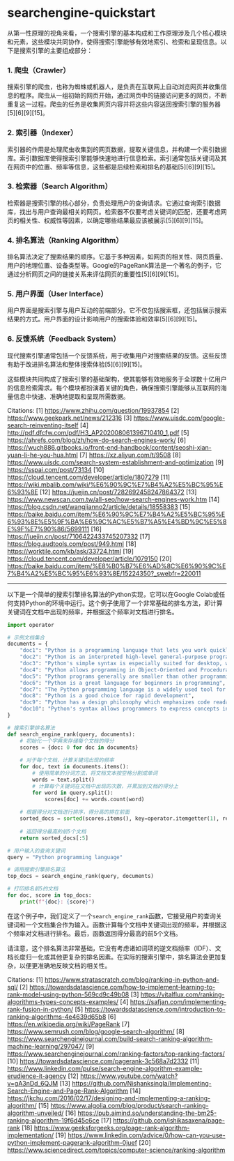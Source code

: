 # searchengine-quickstart

从第一性原理的视角来看，一个搜索引擎的基本构成和工作原理涉及几个核心模块和元素，这些模块共同协作，使得搜索引擎能够有效地索引、检索和呈现信息。以下是搜索引擎的主要组成部分：

### 1. 爬虫（Crawler）
搜索引擎的爬虫，也称为蜘蛛或机器人，是负责在互联网上自动浏览网页并收集信息的程序。爬虫从一组初始的网页开始，通过网页中的链接访问更多的网页，不断重复这一过程。爬虫的任务是收集网页内容并将这些内容送回搜索引擎的服务器[5][6][9][15]。

### 2. 索引器（Indexer）
索引器的作用是处理爬虫收集到的网页数据，提取关键信息，并构建一个索引数据库。索引数据库使得搜索引擎能够快速地进行信息检索。索引通常包括关键词及其在网页中的位置、频率等信息，这些都是后续检索和排名的基础[5][6][9][15]。

### 3. 检索器（Search Algorithm）
检索器是搜索引擎的核心部分，负责处理用户的查询请求。它通过查询索引数据库，找出与用户查询最相关的网页。检索器不仅要考虑关键词的匹配，还要考虑网页的相关性、权威性等因素，以确定哪些结果最应该被展示[5][6][9][15]。

### 4. 排名算法（Ranking Algorithm）
排名算法决定了搜索结果的顺序。它基于多种因素，如网页的相关性、网页质量、用户的地理位置、设备类型等。Google的PageRank算法是一个著名的例子，它通过分析网页之间的链接关系来评估网页的重要性[5][6][9][15]。

### 5. 用户界面（User Interface）
用户界面是搜索引擎与用户互动的前端部分。它不仅包括搜索框，还包括展示搜索结果的方式。用户界面的设计影响用户的搜索体验和效率[5][6][9][15]。

### 6. 反馈系统（Feedback System）
现代搜索引擎通常包括一个反馈系统，用于收集用户对搜索结果的反馈。这些反馈有助于改进排名算法和整体搜索体验[5][6][9][15]。

这些模块共同构成了搜索引擎的基础架构，使其能够有效地服务于全球数十亿用户的信息检索需求。每个模块都扮演着关键的角色，确保搜索引擎能够从互联网的海量信息中快速、准确地提取和呈现所需数据。

Citations:
[1] https://www.zhihu.com/question/19937854
[2] https://www.geekpark.net/news/212316
[3] https://www.uisdc.com/google-search-reinventing-itself
[4] http://pdf.dfcfw.com/pdf/H3_AP202008061396710410_1.pdf
[5] https://ahrefs.com/blog/zh/how-do-search-engines-work/
[6] https://wuch886.gitbooks.io/front-end-handbook/content/seoshi-xian-yuan-li-he-you-hua.html
[7] https://xz.aliyun.com/t/9508
[8] https://www.uisdc.com/search-system-establishment-and-optimization
[9] https://sspai.com/post/73134
[10] https://cloud.tencent.com/developer/article/1807279
[11] https://wiki.mbalib.com/wiki/%E6%90%9C%E7%B4%A2%E5%BC%95%E6%93%8E
[12] https://juejin.cn/post/7282692458247864372
[13] https://www.newscan.com.tw/all-seo/how-search-engines-work.htm
[14] https://blog.csdn.net/wangjianno2/article/details/18558383
[15] https://baike.baidu.com/item/%E6%90%9C%E7%B4%A2%E5%BC%95%E6%93%8E%E5%9F%BA%E6%9C%AC%E5%B7%A5%E4%BD%9C%E5%8E%9F%E7%90%86/5699111
[16] https://juejin.cn/post/7106422433745207332
[17] https://blog.audtools.com/post/949.html
[18] https://worktile.com/kb/ask/33724.html
[19] https://cloud.tencent.com/developer/article/1079150
[20] https://baike.baidu.com/item/%E8%B0%B7%E6%AD%8C%E6%90%9C%E7%B4%A2%E5%BC%95%E6%93%8E/15224350?_swebfr=220011


--------


以下是一个简单的搜索引擎排名算法的Python实现，它可以在Google Colab或任何支持Python的环境中运行。这个例子使用了一个非常基础的排名方法，即计算关键词在文档中出现的频率，并根据这个频率对文档进行排名。

```python
import operator

# 示例文档集合
documents = {
    "doc1": "Python is a programming language that lets you work quickly",
    "doc2": "Python is an interpreted high-level general-purpose programming language",
    "doc3": "Python's simple syntax is especially suited for desktop, web, and business applications",
    "doc4": "Python allows programming in Object-Oriented and Procedural paradigms",
    "doc5": "Python programs generally are smaller than other programming languages",
    "doc6": "Python is a great language for beginners in programming",
    "doc7": "The Python programming language is a widely used tool for data analysis and machine learning",
    "doc8": "Python is a good choice for rapid development",
    "doc9": "Python has a design philosophy which emphasizes code readability",
    "doc10": "Python's syntax allows programmers to express concepts in fewer lines of code"
}

# 搜索引擎排名算法
def search_engine_rank(query, documents):
    # 初始化一个字典来存储每个文档的得分
    scores = {doc: 0 for doc in documents}
    
    # 对于每个文档，计算关键词出现的频率
    for doc, text in documents.items():
        # 使用简单的分词方法，将文档文本按空格分割成单词
        words = text.split()
        # 计算每个关键词在文档中出现的次数，并累加到文档的得分上
        for word in query.split():
            scores[doc] += words.count(word)
    
    # 根据得分对文档进行排序，得分高的排在前面
    sorted_docs = sorted(scores.items(), key=operator.itemgetter(1), reverse=True)
    
    # 返回得分最高的前5个文档
    return sorted_docs[:5]

# 用户输入的查询关键词
query = "Python programming language"

# 调用搜索引擎排名算法
top_docs = search_engine_rank(query, documents)

# 打印排名前5的文档
for doc, score in top_docs:
    print(f"{doc}: {score}")
```

在这个例子中，我们定义了一个`search_engine_rank`函数，它接受用户的查询关键词和一个文档集合作为输入。函数计算每个文档中关键词出现的频率，并根据这个频率对文档进行排名。最后，函数返回得分最高的前5个文档。

请注意，这个排名算法非常基础，它没有考虑诸如词项的逆文档频率（IDF）、文档长度归一化或其他更复杂的排名因素。在实际的搜索引擎中，排名算法会更加复杂，以便更准确地反映文档的相关性。

Citations:
[1] https://www.stratascratch.com/blog/ranking-in-python-and-sql/
[2] https://towardsdatascience.com/how-to-implement-learning-to-rank-model-using-python-569cd9c49b08
[3] https://vitalflux.com/ranking-algorithms-types-concepts-examples/
[4] https://safjan.com/implementing-rank-fusion-in-python/
[5] https://towardsdatascience.com/introduction-to-ranking-algorithms-4e4639d65b8
[6] https://en.wikipedia.org/wiki/PageRank
[7] https://www.semrush.com/blog/google-search-algorithm/
[8] https://www.searchenginejournal.com/build-search-ranking-algorithm-machine-learning/297047/
[9] https://www.searchenginejournal.com/ranking-factors/top-ranking-factors/
[10] https://towardsdatascience.com/pagerank-3c568a7d2332
[11] https://www.linkedin.com/pulse/search-engine-algorithm-example-erudience-it-agency
[12] https://www.youtube.com/watch?v=gA3nDd_6QJM
[13] https://github.com/Nishanksingla/Implementing-Search-Engine-and-Page-Rank-Algorithm
[14] https://jkchu.com/2016/02/17/designing-and-implementing-a-ranking-algorithm/
[15] https://www.algolia.com/blog/product/search-ranking-algorithm-unveiled/
[16] https://pub.aimind.so/understanding-the-bm25-ranking-algorithm-19f6d45c6ce
[17] https://github.com/ishikasaxena/page-rank
[18] https://www.geeksforgeeks.org/page-rank-algorithm-implementation/
[19] https://www.linkedin.com/advice/0/how-can-you-use-python-implement-pagerank-algorithm-0juef
[20] https://www.sciencedirect.com/topics/computer-science/ranking-algorithm




